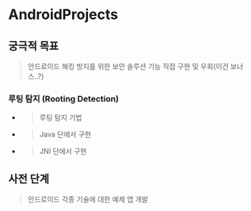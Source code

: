 # AndroidProjects
## 궁극적 목표
> 안드로이드 해킹 방지를 위한 보안 솔루션 기능 직접 구현 및 우회(이건 보너스..?)

### 루팅 탐지 (Rooting Detection)
* > 루팅 탐지 기법
* > Java 단에서 구현
* > JNI 단에서 구현

## 사전 단계
> 안드로이드 각종 기술에 대한 예제 앱 개발
